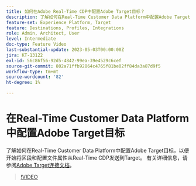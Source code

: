 ```yaml
---
title: 如何在Adobe Real-Time CDP中配置Adobe Target目标？
description: 了解如何在Real-Time Customer Data Platform中配置Adobe Target目标，以便开始将区段和配置文件属性从Real-Time CDP发送到Target。
feature-set: Experience Platform, Target
feature: Destinations, Profiles, Integrations
role: Admin, Architect, User
level: Intermediate
doc-type: Feature Video
last-substantial-update: 2023-05-03T00:00:00Z
jira: KT-13122
exl-id: 56c86f56-92d5-4842-99ea-39e4529c6cef
source-git-commit: 802a71ffb92864c4765f81be02ff84da3a87d9f5
workflow-type: tm+mt
source-wordcount: '82'
ht-degree: 1%

---
```


# 在Real-Time Customer Data Platform中配置Adobe Target目标

了解如何在Real-Time Customer Data Platform中配置Adobe Target目标，以便开始将区段和配置文件属性从Real-Time CDP发送到Target。 有关详细信息，请参阅[Adobe Target连接文档](https://experienceleague.adobe.com/docs/experience-platform/destinations/catalog/personalization/adobe-target-connection.html?lang=zh-Hans)。

>[!VIDEO](https://video.tv.adobe.com/v/3418799/?learn=on)
